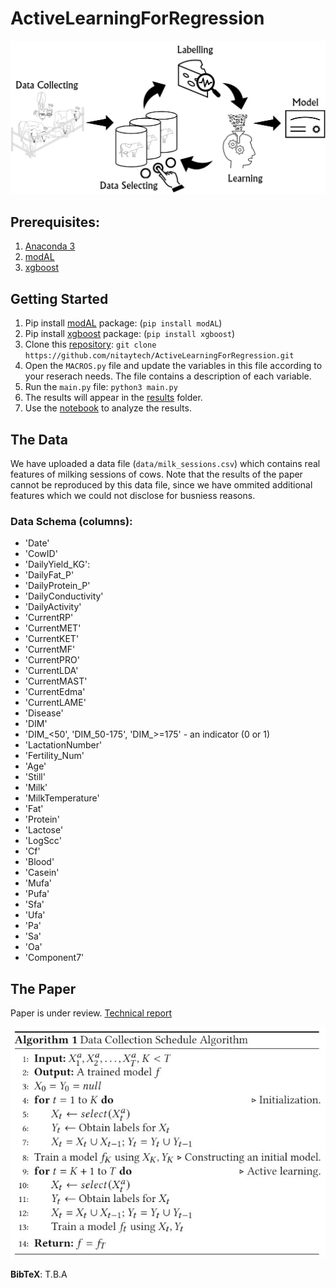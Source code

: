 # ActiveLearningForRegression

<p align="center">
<img src ="images/al_cycle.jpg">
</p>

## Prerequisites:
1. [Anaconda 3](https://www.anaconda.com/download/)
2. [modAL](https://modal-python.readthedocs.io/en/latest/)
3. [xgboost](https://github.com/dmlc/xgboost)

## Getting Started

1. Pip install [modAL](https://pypi.org/project/modAL/) package: (`pip install modAL`)
2. Pip install [xgboost](https://pypi.org/project/xgboost/) package: (`pip install xgboost`)
3. Clone this [repository](https://github.com/nitaytech/ActiveLearningForRegression): `git clone https://github.com/nitaytech/ActiveLearningForRegression.git`
4. Open the `MACROS.py` file and update the variables in this file according to your reserach needs. The file contains a description of each variable.
5. Run the `main.py` file: `python3 main.py`
6. The results will appear in the [results](https://github.com/nitaytech/ActiveLearningForRegression/results) folder.
7. Use the [notebook](https://github.com/nitaytech/ActiveLearningForRegression/results) to analyze the results.

## The Data
We have uploaded a data file (`data/milk_sessions.csv`) which contains real features of milking sessions of cows. Note that the results of the paper cannot be reproduced by this data file, since we have ommited additional features which we could not disclose for busniess reasons.

### Data Schema (columns):
* 'Date'
* 'CowID'
* 'DailyYield_KG':
* 'DailyFat_P'
* 'DailyProtein_P'
* 'DailyConductivity'
* 'DailyActivity'
* 'CurrentRP'
* 'CurrentMET'
* 'CurrentKET'
* 'CurrentMF'
* 'CurrentPRO'
* 'CurrentLDA'
* 'CurrentMAST'
* 'CurrentEdma'
* 'CurrentLAME'
* 'Disease'
* 'DIM'
* 'DIM_<50', 'DIM_50-175', 'DIM_>=175' - an indicator (0 or 1)
* 'LactationNumber'
* 'Fertility_Num'
* 'Age'
* 'Still'
* 'Milk'
* 'MilkTemperature'
* 'Fat'
* 'Protein'
* 'Lactose'
* 'LogScc'
* 'Cf'
* 'Blood'
* 'Casein'
* 'Mufa'
* 'Pufa'
* 'Sfa'
* 'Ufa'
* 'Pa'
* 'Sa'
* 'Oa'
* 'Component7'

## The Paper
Paper is under review.
[Technical report](https://github.com/nitaytech/ActiveLearningForRegression/blob/main/Tech-Report.pdf)

<p align="center">
<img src ="images/algorithm.jpg">
</p>


**BibTeX**:
T.B.A
